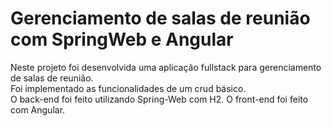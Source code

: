 <h1> Gerenciamento de salas de reunião com SpringWeb e Angular</h1>

Neste projeto foi desenvolvida uma aplicação fullstack para gerenciamento de salas de reunião.  
Foi implementado as funcionalidades de um crud básico.   
O back-end foi feito utilizando Spring-Web com H2. O front-end foi feito com Angular.


